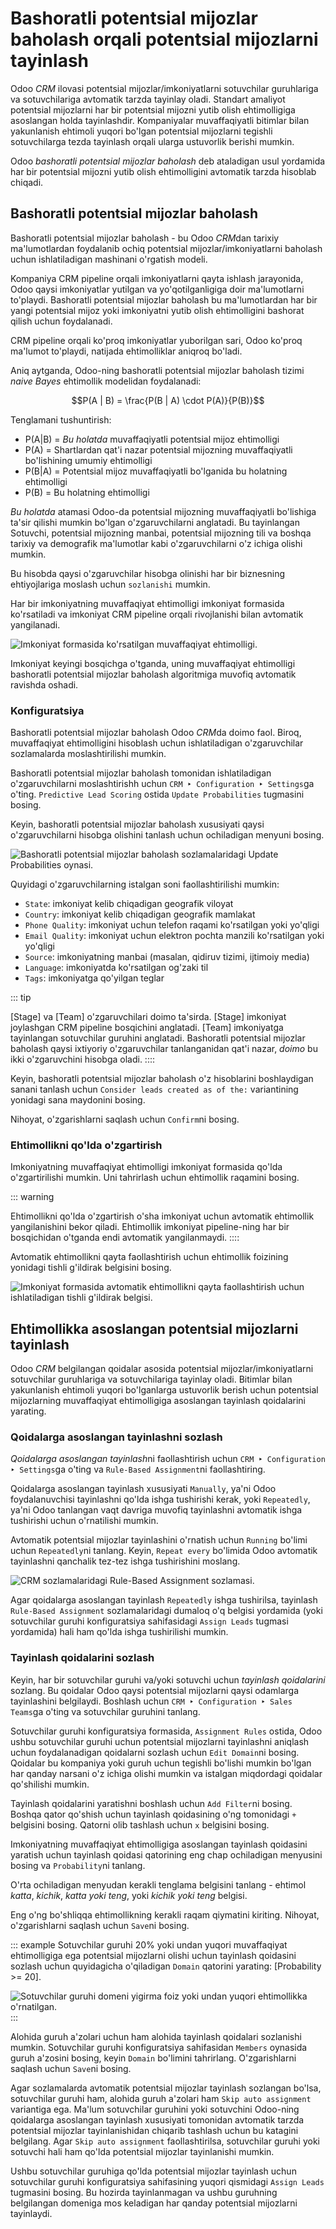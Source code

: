 # Bashoratli potentsial mijozlar baholash orqali potentsial mijozlarni tayinlash

Odoo *CRM* ilovasi potentsial mijozlar/imkoniyatlarni sotuvchilar guruhlariga va sotuvchilariga avtomatik tarzda tayinlay oladi. Standart amaliyot potentsial mijozlarni har bir potentsial mijozni yutib olish ehtimolligiga asoslangan holda tayinlashdir. Kompaniyalar muvaffaqiyatli bitimlar bilan yakunlanish ehtimoli yuqori bo'lgan potentsial mijozlarni tegishli sotuvchilarga tezda tayinlash orqali ularga ustuvorlik berishi mumkin.

Odoo *bashoratli potentsial mijozlar baholash* deb ataladigan usul yordamida har bir potentsial mijozni yutib olish ehtimolligini avtomatik tarzda hisoblab chiqadi.

## Bashoratli potentsial mijozlar baholash

Bashoratli potentsial mijozlar baholash - bu Odoo *CRM*dan tarixiy ma'lumotlardan foydalanib ochiq potentsial mijozlar/imkoniyatlarni baholash uchun ishlatiladigan mashinani o'rgatish modeli.

Kompaniya CRM pipeline orqali imkoniyatlarni qayta ishlash jarayonida, Odoo qaysi imkoniyatlar yutilgan va yo'qotilganligiga doir ma'lumotlarni to'playdi. Bashoratli potentsial mijozlar baholash bu ma'lumotlardan har bir yangi potentsial mijoz yoki imkoniyatni yutib olish ehtimolligini bashorat qilish uchun foydalanadi.

CRM pipeline orqali ko'proq imkoniyatlar yuborilgan sari, Odoo ko'proq ma'lumot to'playdi, natijada ehtimolliklar aniqroq bo'ladi.

Aniq aytganda, Odoo-ning bashoratli potentsial mijozlar baholash tizimi *naive Bayes* ehtimollik modelidan foydalanadi:

$$P(A | B) = \frac{P(B | A) \cdot P(A)}{P(B)}$$

Tenglamani tushuntirish:

- P(A|B) = *Bu holatda* muvaffaqiyatli potentsial mijoz ehtimolligi
- P(A) = Shartlardan qat'i nazar potentsial mijozning muvaffaqiyatli bo'lishining umumiy ehtimolligi
- P(B|A) = Potentsial mijoz muvaffaqiyatli bo'lganida bu holatning ehtimolligi
- P(B) = Bu holatning ehtimolligi

*Bu holatda* atamasi Odoo-da potentsial mijozning muvaffaqiyatli bo'lishiga ta'sir qilishi mumkin bo'lgan o'zgaruvchilarni anglatadi. Bu tayinlangan Sotuvchi, potentsial mijozning manbai, potentsial mijozning tili va boshqa tarixiy va demografik ma'lumotlar kabi o'zgaruvchilarni o'z ichiga olishi mumkin.

Bu hisobda qaysi o'zgaruvchilar hisobga olinishi har bir biznesning ehtiyojlariga moslash uchun `sozlanishi` mumkin.

Har bir imkoniyatning muvaffaqiyat ehtimolligi imkoniyat formasida ko'rsatiladi va imkoniyat CRM pipeline orqali rivojlanishi bilan avtomatik yangilanadi.

![Imkoniyat formasida ko'rsatilgan muvaffaqiyat ehtimolligi.](lead_scoring/probability-opportunity-form.png)

Imkoniyat keyingi bosqichga o'tganda, uning muvaffaqiyat ehtimolligi bashoratli potentsial mijozlar baholash algoritmiga muvofiq avtomatik ravishda oshadi.

### Konfiguratsiya

Bashoratli potentsial mijozlar baholash Odoo *CRM*da doimo faol. Biroq, muvaffaqiyat ehtimolligini hisoblash uchun ishlatiladigan o'zgaruvchilar sozlamalarda moslashtirilishi mumkin.

Bashoratli potentsial mijozlar baholash tomonidan ishlatiladigan o'zgaruvchilarni moslashtirishh uchun `CRM ‣ Configuration ‣ Settings`ga o'ting. `Predictive Lead Scoring` ostida `Update Probabilities` tugmasini bosing.

Keyin, bashoratli potentsial mijozlar baholash xususiyati qaysi o'zgaruvchilarni hisobga olishini tanlash uchun ochiladigan menyuni bosing.

![Bashoratli potentsial mijozlar baholash sozlamalaridagi Update Probabilities oynasi.](lead_scoring/update-probabilities.png)

Quyidagi o'zgaruvchilarning istalgan soni faollashtirilishi mumkin:

- `State`: imkoniyat kelib chiqadigan geografik viloyat
- `Country`: imkoniyat kelib chiqadigan geografik mamlakat
- `Phone Quality`: imkoniyat uchun telefon raqami ko'rsatilgan yoki yo'qligi
- `Email Quality`: imkoniyat uchun elektron pochta manzili ko'rsatilgan yoki yo'qligi
- `Source`: imkoniyatning manbai (masalan, qidiruv tizimi, ijtimoiy media)
- `Language`: imkoniyatda ko'rsatilgan og'zaki til
- `Tags`: imkoniyatga qo'yilgan teglar

::: tip

[Stage] va [Team] o'zgaruvchilari doimo ta'sirda. [Stage] imkoniyat joylashgan CRM pipeline bosqichini anglatadi. [Team] imkoniyatga tayinlangan sotuvchilar guruhini anglatadi. Bashoratli potentsial mijozlar baholash qaysi ixtiyoriy o'zgaruvchilar tanlanganidan qat'i nazar, *doimo* bu ikki o'zgaruvchini hisobga oladi.
::::

Keyin, bashoratli potentsial mijozlar baholash o'z hisoblarini boshlaydigan sanani tanlash uchun `Consider leads created as of the:` variantining yonidagi sana maydonini bosing.

Nihoyat, o'zgarishlarni saqlash uchun `Confirm`ni bosing.

### Ehtimollikni qo'lda o'zgartirish

Imkoniyatning muvaffaqiyat ehtimolligi imkoniyat formasida qo'lda o'zgartirilishi mumkin. Uni tahrirlash uchun ehtimollik raqamini bosing.

::: warning

Ehtimollikni qo'lda o'zgartirish o'sha imkoniyat uchun avtomatik ehtimollik yangilanishini bekor qiladi. Ehtimollik imkoniyat pipeline-ning har bir bosqichidan o'tganda endi avtomatik yangilanmaydi.
::::

Avtomatik ehtimollikni qayta faollashtirish uchun ehtimollik foizining yonidagi tishli g'ildirak belgisini bosing.

![Imkoniyat formasida avtomatik ehtimollikni qayta faollashtirish uchun ishlatiladigan tishli g'ildirak belgisi.](lead_scoring/probability-gear-icon.png)

## Ehtimollikka asoslangan potentsial mijozlarni tayinlash

Odoo *CRM* belgilangan qoidalar asosida potentsial mijozlar/imkoniyatlarni sotuvchilar guruhlariga va sotuvchilariga tayinlay oladi. Bitimlar bilan yakunlanish ehtimoli yuqori bo'lganlarga ustuvorlik berish uchun potentsial mijozlarning muvaffaqiyat ehtimolligiga asoslangan tayinlash qoidalarini yarating.

### Qoidalarga asoslangan tayinlashni sozlash

*Qoidalarga asoslangan tayinlash*ni faollashtirish uchun `CRM ‣ Configuration ‣ Settings`ga o'ting va `Rule-Based Assignment`ni faollashtiring.

Qoidalarga asoslangan tayinlash xususiyati `Manually`, ya'ni Odoo foydalanuvchisi tayinlashni qo'lda ishga tushirishi kerak, yoki `Repeatedly`, ya'ni Odoo tanlangan vaqt davriga muvofiq tayinlashni avtomatik ishga tushirishi uchun o'rnatilishi mumkin.

Avtomatik potentsial mijozlar tayinlashini o'rnatish uchun `Running` bo'limi uchun `Repeatedly`ni tanlang. Keyin, `Repeat every` bo'limida Odoo avtomatik tayinlashni qanchalik tez-tez ishga tushirishini moslang.

![CRM sozlamalaridagi Rule-Based Assignment sozlamasi.](lead_scoring/rule-based-assignment.png)

Agar qoidalarga asoslangan tayinlash `Repeatedly` ishga tushirilsa, tayinlash `Rule-Based Assignment` sozlamalaridagi dumaloq o'q belgisi yordamida (yoki sotuvchilar guruhi konfiguratsiya sahifasidagi `Assign Leads` tugmasi yordamida) hali ham qo'lda ishga tushirilishi mumkin.

### Tayinlash qoidalarini sozlash

Keyin, har bir sotuvchilar guruhi va/yoki sotuvchi uchun *tayinlash qoidalarini* sozlang. Bu qoidalar Odoo qaysi potentsial mijozlarni qaysi odamlarga tayinlashini belgilaydi. Boshlash uchun `CRM ‣ Configuration ‣ Sales Teams`ga o'ting va sotuvchilar guruhini tanlang.

Sotuvchilar guruhi konfiguratsiya formasida, `Assignment Rules` ostida, Odoo ushbu sotuvchilar guruhi uchun potentsial mijozlarni tayinlashni aniqlash uchun foydalanadigan qoidalarni sozlash uchun `Edit Domain`ni bosing. Qoidalar bu kompaniya yoki guruh uchun tegishli bo'lishi mumkin bo'lgan har qanday narsani o'z ichiga olishi mumkin va istalgan miqdordagi qoidalar qo'shilishi mumkin.

Tayinlash qoidalarini yaratishni boshlash uchun `Add Filter`ni bosing. Boshqa qator qo'shish uchun tayinlash qoidasining o'ng tomonidagi `+` belgisini bosing. Qatorni olib tashlash uchun `x` belgisini bosing.

Imkoniyatning muvaffaqiyat ehtimolligiga asoslangan tayinlash qoidasini yaratish uchun tayinlash qoidasi qatorining eng chap ochiladigan menyusini bosing va `Probability`ni tanlang.

O'rta ochiladigan menyudan kerakli tenglama belgisini tanlang - ehtimol *katta*, *kichik*, *katta yoki teng*, yoki *kichik yoki teng* belgisi.

Eng o'ng bo'shliqqa ehtimollikning kerakli raqam qiymatini kiriting. Nihoyat, o'zgarishlarni saqlash uchun `Save`ni bosing.

::: example
Sotuvchilar guruhi 20% yoki undan yuqori muvaffaqiyat ehtimolligiga ega potentsial mijozlarni olishi uchun tayinlash qoidasini sozlash uchun quyidagicha o'qiladigan `Domain` qatorini yarating: [Probability >= 20].

![Sotuvchilar guruhi domeni yigirma foiz yoki undan yuqori ehtimollikka o'rnatilgan.](lead_scoring/probability-domain.png)
:::

Alohida guruh a'zolari uchun ham alohida tayinlash qoidalari sozlanishi mumkin. Sotuvchilar guruhi konfiguratsiya sahifasidan `Members` oynasida guruh a'zosini bosing, keyin `Domain` bo'limini tahrirlang. O'zgarishlarni saqlash uchun `Save`ni bosing.

Agar sozlamalarda avtomatik potentsial mijozlar tayinlash sozlangan bo'lsa, sotuvchilar guruhi ham, alohida guruh a'zolari ham `Skip auto assignment` variantiga ega. Ma'lum sotuvchilar guruhini yoki sotuvchini Odoo-ning qoidalarga asoslangan tayinlash xususiyati tomonidan avtomatik tarzda potentsial mijozlar tayinlanishidan chiqarib tashlash uchun bu katagini belgilang. Agar `Skip auto assignment` faollashtirilsa, sotuvchilar guruhi yoki sotuvchi hali ham qo'lda potentsial mijozlar tayinlanishi mumkin.

Ushbu sotuvchilar guruhiga qo'lda potentsial mijozlar tayinlash uchun sotuvchilar guruhi konfiguratsiya sahifasining yuqori qismidagi `Assign Leads` tugmasini bosing. Bu hozirda tayinlanmagan va ushbu guruhning belgilangan domeniga mos keladigan har qanday potentsial mijozlarni tayinlaydi.